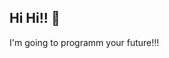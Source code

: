 ## Hi Hi!! 👋

I'm going to programm your future!!!
<!--
**xJayFKayx/xJayFKayx** is a ✨ _special_ ✨ repository because its `README.md` (this file) appears on your GitHub profile.

Here are some ideas to get you started:

- 🔭 I’m currently working on nothing yet
- 🌱 I’m currently learning programming
- 👯 I’m looking to collaborate on nothing yet
- 🤔 I’m looking for help with nothing yet
- 💬 Ask me about nothing please
- 📫 How to reach me: please don't
- 😄 Pronouns: ...
- ⚡ Fun fact: I like cheesecake
-->
